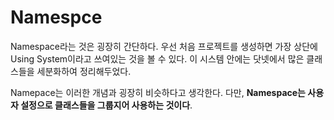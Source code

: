 # Namespce

Namespace라는 것은 굉장히 간단하다. 우선 처음 프로젝트를 생성하면 가장 상단에 Using System이라고 쓰여있는 것을 볼 수 있다. 이 시스템 안에는 닷넷에서 많은 클래스들을 세분화하여 정리해두었다. 

Namepace는 이러한 개념과 굉장히 비슷하다고 생각한다. 다만, **Namespace는 사용자 설정으로 클래스들을 그룹지어 사용하는 것이다**. 